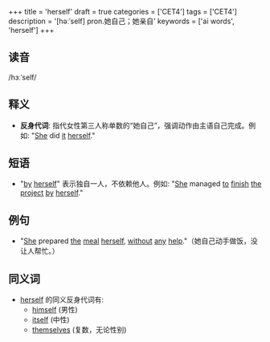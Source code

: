 +++
title = 'herself'
draft = true
categories = ['CET4']
tags = ['CET4']
description = '[həːˈself] pron.她自己；她亲自'
keywords = ['ai words', 'herself']
+++

## 读音
/hɜːˈself/

## 释义
- **反身代词**: 指代女性第三人称单数的“她自己”，强调动作由主语自己完成。例如: "[She](/zh/post/she/) did [it](/zh/post/it/) [herself](/zh/post/herself/)."

## 短语
- "[by](/zh/post/by/) [herself](/zh/post/herself/)" 表示独自一人，不依赖他人。例如: "[She](/zh/post/she/) managed [to](/zh/post/to/) [finish](/zh/post/finish/) [the](/zh/post/the/) [project](/zh/post/project/) [by](/zh/post/by/) [herself](/zh/post/herself/)."

## 例句
- "[She](/zh/post/she/) prepared [the](/zh/post/the/) [meal](/zh/post/meal/) [herself](/zh/post/herself/), [without](/zh/post/without/) [any](/zh/post/any/) [help](/zh/post/help/)."（她自己动手做饭，没让人帮忙。）

## 同义词
- [herself](/zh/post/herself/) 的同义反身代词有:
  - [himself](/zh/post/himself/) (男性)
  - [itself](/zh/post/itself/) (中性)
  - [themselves](/zh/post/themselves/) (复数，无论性别)
